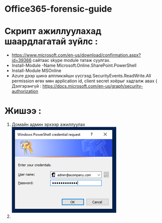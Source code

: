 # Office365-forensic-guide


# Скрипт ажиллуулахад шаардлагатай зүйлс :

  - https://www.microsoft.com/en-us/download/confirmation.aspx?id=39366 сайтаас skype module татаж суулгах.
  - Install-Module -Name Microsoft.Online.SharePoint.PowerShell 
  - Install-Module MSOnline
  - Azure дээр шинэ аппликэйшн үүсгээд SecurityEvents.ReadWrite.All permission өгөх мөн application id, client secret хоёрыг хадгалж авах ( Дэлгэрэнгүй : https://docs.microsoft.com/en-us/graph/security-authorization 
  
# Жишээ :  

  1. Домайн админ эрхээр ажиллуулах
  ![aaa](/images/domain_credential.png)
  2.
  
